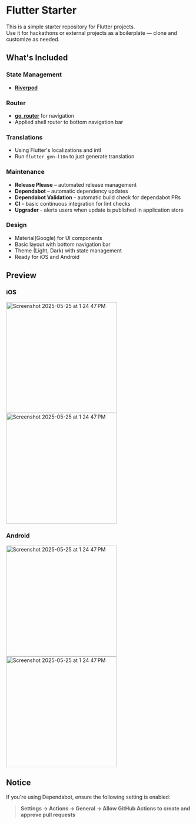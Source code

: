 # Flutter Starter

This is a simple starter repository for Flutter projects.  
Use it for hackathons or external projects as a boilerplate — clone and customize as needed.

## What's Included

### State Management

- [**Riverpod**](https://riverpod.dev/)

### Router

- [**go_router**](https://pub.dev/packages/go_router) for navigation
- Applied shell router to bottom navigation bar

### Translations

- Using Flutter's localizations and intl
- Run `flutter gen-l10n` to just generate translation

### Maintenance

- **Release Please** – automated release management
- **Dependabot** – automatic dependency updates
- **Dependabot Validation** - automatic build check for dependabot PRs
- **CI** – basic continuous integration for lint checks
- **Upgrader** - alerts users when update is published in application store

### Design

- Material(Google) for UI components
- Basic layout with bottom navigation bar
- Theme (Light, Dark) with state management
- Ready for iOS and Android

## Preview

<!-- markdownlint-disable MD033 -->

### iOS

<img width="300" alt="Screenshot 2025-05-25 at 1 24 47 PM" src="https://github.com/user-attachments/assets/d038ce8b-a4e7-4956-88d9-a15d2c5fc828" />

<img width="300" alt="Screenshot 2025-05-25 at 1 24 47 PM" src="https://github.com/user-attachments/assets/cc567b5b-f888-4cf6-8cb8-4e5e6637ee6b" />

### Android

<img width="300" alt="Screenshot 2025-05-25 at 1 24 47 PM" src="https://github.com/user-attachments/assets/36dca49c-e37f-432f-b93d-461fad5a6ae7" />

<img width="300" alt="Screenshot 2025-05-25 at 1 24 47 PM" src="https://github.com/user-attachments/assets/e1a16afc-9289-4240-b05b-6086ebfb73b8" />

## Notice

If you're using Dependabot, ensure the following setting is enabled:

> **Settings → Actions → General → Allow GitHub Actions to create and approve pull requests**
